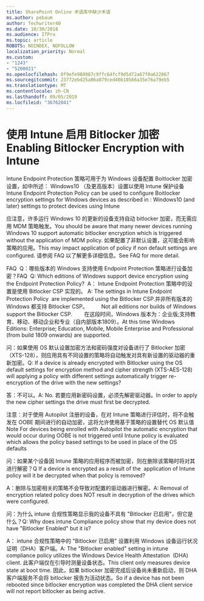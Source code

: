 ```yaml
---
title: SharePoint Online 术语库中缺少术语
ms.author: pebaum
author: Techwriter40
ms.date: 10/30/2018
ms.audience: ITPro
ms.topic: article
ROBOTS: NOINDEX, NOFOLLOW
localization_priority: Normal
ms.custom:
- "1243"
- "5200021"
ms.openlocfilehash: 0f9efe980987c9ffc64fcf9d5d72a67f0a622867
ms.sourcegitcommit: 23772ebd25a86a879ced40b10566a35e76a79eb5
ms.translationtype: MT
ms.contentlocale: zh-CN
ms.lasthandoff: 09/05/2019
ms.locfileid: "36762041"
---
```

# <a name="enabling-bitlocker-encryption-with-intune"></a><span data-ttu-id="3b91b-102">使用 Intune 启用 Bitlocker 加密</span><span class="sxs-lookup"><span data-stu-id="3b91b-102">Enabling Bitlocker Encryption with Intune</span></span>

<span data-ttu-id="3b91b-103">Intune Endpoint Protection 策略可用于为 Windows 设备配置 Boitlocker 加密设置，如中所述： Windows10 （及更高版本）设置以使用 Intune 保护设备</span><span class="sxs-lookup"><span data-stu-id="3b91b-103">Intune Endpoint Protection Policy can be used to configure Boitlocker encryption settings for Windows devices as described in : Windows10 (and later) settings to protect devices using Intune</span></span>

<span data-ttu-id="3b91b-104">应注意，许多运行 Windows 10 的更新的设备支持自动 bitlocker 加密，而无需应用 MDM 策略触发。</span><span class="sxs-lookup"><span data-stu-id="3b91b-104">You should be aware that many newer devices running Windows 10 support automatic bitlocker encryption which is triggered without the application of MDM policy.</span></span> <span data-ttu-id="3b91b-105">如果配置了非默认设置，这可能会影响策略的应用。</span><span class="sxs-lookup"><span data-stu-id="3b91b-105">This may impact application of policy if non default settings are configured.</span></span> <span data-ttu-id="3b91b-106">请参阅 FAQ 以了解更多详细信息。</span><span class="sxs-lookup"><span data-stu-id="3b91b-106">See FAQ for more detail.</span></span>


<span data-ttu-id="3b91b-107">FAQ  Q：哪些版本的 Windows 支持使用 Endpoint Protection 策略进行设备加密？</span><span class="sxs-lookup"><span data-stu-id="3b91b-107">FAQ  Q: Which editions of Windows support device encryption using the Endpoint Protection Policy?</span></span>
<span data-ttu-id="3b91b-108"> A： Intune Endpoint Protection 策略中的设置是使用 Bitlocker CSP 实现的。</span><span class="sxs-lookup"><span data-stu-id="3b91b-108"> A: The settings in Intune Endpoint Protection Policy  are implemented using the Bitlocker CSP.</span></span><span data-ttu-id="3b91b-109">并非所有版本的 Windows 都支持 Bitlocker CSP。 
     </span><span class="sxs-lookup"><span data-stu-id="3b91b-109">  Not all editions nor builds of Windows support the Bitlocker CSP. 
     </span></span> <span data-ttu-id="3b91b-110">在这段时间，Windows 版本为：企业版;支持教育、移动、移动企业和专业（自内部版本1809）。</span><span class="sxs-lookup"><span data-stu-id="3b91b-110">At this time Windows Editions: Enterprise; Education, Mobile, Mobile Enterprise and Professional (from build 1809 onwards) are supported.</span></span>




<span data-ttu-id="3b91b-111">问：如果使用 OS 默认设置加密方法和密码强度对设备进行了 Bitlocker 加密（XTS-128），则应用具有不同设置的策略将自动触发对具有新设置的驱动器的重新加密。</span><span class="sxs-lookup"><span data-stu-id="3b91b-111">Q: If a device is already encrypted with Bitlocker using the OS default settings for encryption method and cipher strength (XTS-AES-128)  will applying a policy with different settings automatically trigger re-encryption of the drive with the new settings?</span></span>

<span data-ttu-id="3b91b-112">答：不可以。</span><span class="sxs-lookup"><span data-stu-id="3b91b-112">A: No.</span></span> <span data-ttu-id="3b91b-113">若要应用新密码设置，必须先解密驱动器。</span><span class="sxs-lookup"><span data-stu-id="3b91b-113">In order to apply the new cipher settings the drive must first be decrypted.</span></span>

<span data-ttu-id="3b91b-114">注意：对于使用 Autopilot 注册的设备，在对 Intune 策略进行评估时，将不会触发在 OOBE 期间进行的自动加密，这将允许使用基于策略的设置替代 OS 默认值</span><span class="sxs-lookup"><span data-stu-id="3b91b-114">Note For devices being enrolled with Autopilot the automatic encryption that would occur during OOBE is not triggered until Intune policy is evaluated which allows the policy based settings to be used in place of the OS defaults</span></span>




<span data-ttu-id="3b91b-115">问：如果某个设备因 Intune 策略的应用程序而被加密，则在删除该策略时将对其进行解密？</span><span class="sxs-lookup"><span data-stu-id="3b91b-115">Q If a device is encrypted as a result of the  application of Intune policy will it be decrypted when that policy is removed?</span></span>

<span data-ttu-id="3b91b-116">A：删除与加密相关的策略不会导致对配置的驱动器进行解密。</span><span class="sxs-lookup"><span data-stu-id="3b91b-116">A: Removal of encryption related policy does NOT result in decryption of the drives which were configured.</span></span>




<span data-ttu-id="3b91b-117">问：为什么 intune 合规性策略显示我的设备不具有 "Bitlocker 已启用"，但它是什么？</span><span class="sxs-lookup"><span data-stu-id="3b91b-117">Q: Why does intune Compliance policy show that my device does not have "Bitlocker Enabled" but it is?</span></span>

<span data-ttu-id="3b91b-118">A： intune 合规性策略中的 "Bitlocker 已启用" 设置利用 Windows 设备运行状况证明（DHA）客户端。</span><span class="sxs-lookup"><span data-stu-id="3b91b-118">A: The "Bitlocker enabled" setting in intune compliance policy utilizes the Windows Device Health Attestation  (DHA) client.</span></span> <span data-ttu-id="3b91b-119">此客户端仅在引导时测量设备状态。</span><span class="sxs-lookup"><span data-stu-id="3b91b-119">This client only measures device state at boot time.</span></span> <span data-ttu-id="3b91b-120">因此，如果 bitlocker 加密完成后设备尚未重新启动，则 DHA 客户端服务不会将 bitlocker 报告为活动状态。</span><span class="sxs-lookup"><span data-stu-id="3b91b-120">So if a device has not been rebooted since bitlocker encryption was completed the DHA client service will not report bitlocker as being active.</span></span>